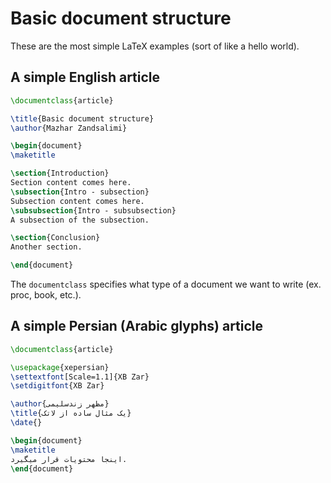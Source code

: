 # Basic document structure
These are the most simple LaTeX examples (sort of like a hello world).

## A simple English article
```latex
\documentclass{article}

\title{Basic document structure}
\author{Mazhar Zandsalimi}

\begin{document}
\maketitle

\section{Introduction}
Section content comes here.
\subsection{Intro - subsection}
Subsection content comes here.
\subsubsection{Intro - subsubsection}
A subsection of the subsection.

\section{Conclusion}
Another section.

\end{document}
```

The `documentclass` specifies what type of a document we want to write (ex.
proc, book, etc.).

## A simple Persian (Arabic glyphs) article

```latex
\documentclass{article}

\usepackage{xepersian}
\settextfont[Scale=1.1]{XB Zar}
\setdigitfont{XB Zar}

\author{مظهر زندسلیمی}
\title{یک مثال ساده از لاتک}
\date{}

\begin{document}
\maketitle
اینجا محتویات قرار میگیرد.
\end{document}
```

